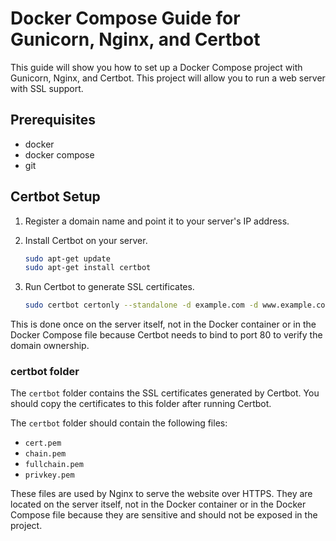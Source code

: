 # Docker Compose Guide for Gunicorn, Nginx, and Certbot

This guide will show you how to set up a Docker Compose project with Gunicorn, Nginx, and Certbot. This project will allow you to run a web server with SSL support.

## Prerequisites

- docker
- docker compose
- git

## Certbot Setup

1. Register a domain name and point it to your server's IP address.
2. Install Certbot on your server.

    ```bash
    sudo apt-get update
    sudo apt-get install certbot
    ```

3. Run Certbot to generate SSL certificates.

    ```bash
    sudo certbot certonly --standalone -d example.com -d www.example.com
    ```

This is done once on the server itself, not in the Docker container or in the Docker Compose file because Certbot needs to bind to port 80 to verify the domain ownership.

### certbot folder

The `certbot` folder contains the SSL certificates generated by Certbot. You should copy the certificates to this folder after running Certbot.

The `certbot` folder should contain the following files:

- `cert.pem`
- `chain.pem`
- `fullchain.pem`
- `privkey.pem`

These files are used by Nginx to serve the website over HTTPS. They are located on the server itself, not in the Docker container or in the Docker Compose file because they are sensitive and should not be exposed in the project.








